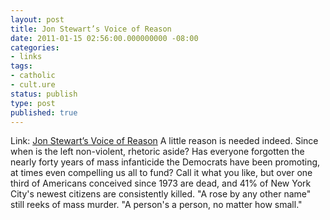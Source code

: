 ```yaml
---
layout: post
title: Jon Stewart’s Voice of Reason
date: 2011-01-15 02:56:00.000000000 -08:00
categories:
- links
tags:
- catholic
- cult.ure
status: publish
type: post
published: true
---
```

Link: <a href="http://goo.gl/MtaVP">Jon Stewart’s Voice of Reason</a>
A little reason is needed indeed. Since when is the left non-violent, rhetoric aside? Has everyone forgotten the nearly forty years of mass infanticide the Democrats have been promoting, at times even compelling us all to fund? Call it what you like, but over one third of Americans conceived since 1973 are dead, and 41% of New York City's newest citizens are consistently killed. "A rose by any other name" still reeks of mass murder. "A person's a person, no matter how small."
